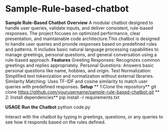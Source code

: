 # Sample-Rule-based-chatbot
**Sample Rule-Based Chatbot**
**Overview**
A modular chatbot designed to handle user queries, validate inputs, and deliver consistent, rule-based responses. The project focuses on optimized performance, clear presentation, and maintainable code architecture.This chatbot is designed to handle user queries and provide responses based on predefined rules and patterns. It includes basic natural language processing capabilities to manage greetings, personal questions, and general conversation using a rule-based approach.
**Features**
Greeting Responses: Recognizes common greetings and replies appropriately.
Personal Questions: Answers basic personal questions like name, hobbies, and origin.
Text Normalization: Simplified text tokenization and normalization without external libraries.
Similarity Matching: Uses TF-IDF and cosine similarity to match user queries with predefined responses.
**Setup**
** 1:Clone the repository**
 git clone https://github.com/yourusername/sample-rule-based-chatbot.git
** 2: Install dependencies**
pip install -r requirements.txt

**USAGE**
**Run the Chatbot**
python code.py

Interact with the chatbot by typing in greetings, questions, or any queries to see how it responds based on the rules defined.


